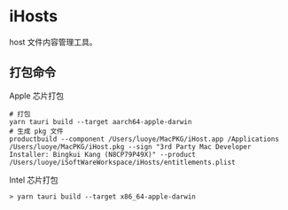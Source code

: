 # iHosts

host 文件内容管理工具。

## 打包命令

Apple 芯片打包

```shell
# 打包
yarn tauri build --target aarch64-apple-darwin
# 生成 pkg 文件
productbuild --component /Users/luoye/MacPKG/iHost.app /Applications /Users/luoye/MacPKG/iHost.pkg --sign "3rd Party Mac Developer Installer: Bingkui Kang (N8CP79P49X)" --product /Users/luoye/iSoftWareWorkspace/iHosts/entitlements.plist
```

Intel 芯片打包

```shell
> yarn tauri build --target x86_64-apple-darwin

```